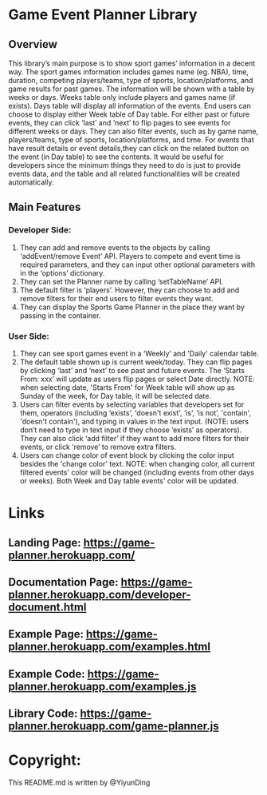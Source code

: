 # Game Event Planner Library
## Overview
This library’s main purpose is to show sport games’ information in a decent way. The sport games information includes games name (eg. NBA), time, duration, competing players/teams, type of sports, location/platforms, and game results for past games. The information will be shown with a table by weeks or days. Weeks table only include players and games name (if exists). Days table will display all information of the events. End users can choose to display either Week table of Day table. For either past or future events, they can click ‘last’ and ‘next’ to flip pages to see events for different weeks or days. They can also filter events, such as by game name, players/teams, type of sports, location/platforms, and time. For events that have result details or event details,they can click on the related button on the event (in Day table) to see the contents. It would be useful for developers since the minimum things they need to do is just to provide events data, and the table and all related functionalities will be created automatically. 

## Main Features
### Developer Side:
1. They can add and remove events to the objects by calling ‘addEvent/remove
Event’ API. Players to compete and event time is required parameters, and
they can input other optional parameters with in the ‘options’ dictionary.
2. They can set the Planner name by calling ‘setTableName’ API.
3. The default filter is ‘players’. However, they can choose to add and remove
filters for their end users to filter events they want.
4. They can display the Sports Game Planner in the place they want by passing in
the container.
### User Side:
1. They can see sport games event in a ‘Weekly’ and 'Daily' calendar table.
2. The default table shown up is current week/today. They can flip pages by clicking ‘last’ and ‘next’ to see past and future events. The ‘Starts From: xxx’ will update as users flip pages or select Date directly. NOTE: when selecting date, 'Starts From' for Week table will show up as Sunday of the week, for Day table, it will be selected date. 
3. Users can filter events by selecting variables that developers set for them,
operators (including ‘exists’, 'doesn't exist', ‘is’, ‘is not’, 'contain', 'doesn't contain'), and typing in values in the text input. (NOTE: users don’t need to type in text input if they choose ‘exists’ as operators). They can also click ‘add filter’ if they want to add more filters for their events, or click ‘remove’ to remove extra filters.
4. Users can change color of event block by clicking the color input besides the 'change color' text. NOTE: when changing color, all current filtered events' color will be changed (including events from other days or weeks). Both Week and Day table events' color will be updated.


# Links
## Landing Page: https://game-planner.herokuapp.com/
## Documentation Page: https://game-planner.herokuapp.com/developer-document.html
## Example Page: https://game-planner.herokuapp.com/examples.html
## Example Code: https://game-planner.herokuapp.com/examples.js
## Library Code: https://game-planner.herokuapp.com/game-planner.js

# Copyright:
This README.md is written by @YiyunDing